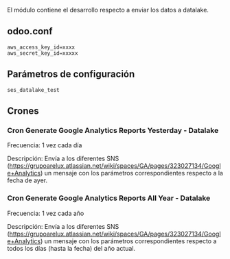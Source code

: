 El módulo contiene el desarrollo respecto a enviar los datos a datalake.

## odoo.conf
```
aws_access_key_id=xxxx
aws_secret_key_id=xxxxx
``` 

## Parámetros de configuración
```
ses_datalake_test
``` 

## Crones

### Cron Generate Google Analytics Reports Yesterday - Datalake 
Frecuencia: 1 vez cada día

Descripción: Envía a los diferentes SNS (https://grupoarelux.atlassian.net/wiki/spaces/GA/pages/323027134/Google+Analytics) un mensaje con los parámetros correspondientes respecto a la fecha de ayer.

### Cron Generate Google Analytics Reports All Year - Datalake 
Frecuencia: 1 vez cada año

Descripción: Envía a los diferentes SNS (https://grupoarelux.atlassian.net/wiki/spaces/GA/pages/323027134/Google+Analytics) un mensaje con los parámetros correspondientes respecto a todos los días (hasta la fecha) del año actual.
